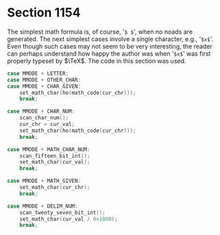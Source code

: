 # Section 1154

The simplest math formula is, of course, '`$ $`', when no noads are generated.
The next simplest cases involve a single character, e.g., '`$x$`'.
Even though such cases may not seem to be very interesting, the reader can perhaps understand how happy the author was when '`$x$`' was first properly typeset by $\TeX$.
The code in this section was used.

```c << Cases of |main_control| that build boxes and lists >>+=
case MMODE + LETTER:
case MMODE + OTHER_CHAR:
case MMODE + CHAR_GIVEN:
    set_math_char(ho(math_code(cur_chr)));
    break;

case MMODE + CHAR_NUM:
    scan_char_num();
    cur_chr = cur_val;
    set_math_char(ho(math_code(cur_chr)));
    break;

case MMODE + MATH_CHAR_NUM:
    scan_fifteen_bit_int();
    set_math_char(cur_val);
    break;

case MMODE + MATH_GIVEN:
    set_math_char(cur_chr);
    break;

case MMODE + DELIM_NUM:
    scan_twenty_seven_bit_int();
    set_math_char(cur_val / 0x1000);
    break;
```
